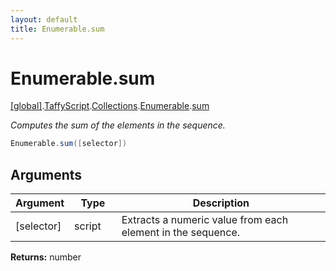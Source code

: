 ```yaml
---
layout: default
title: Enumerable.sum
---
```


# Enumerable.sum

[\[global\]]({{site.baseurl}}/docs/).[TaffyScript]({{site.baseurl}}/docs/TaffyScript/).[Collections]({{site.baseurl}}/docs/TaffyScript/Collections/).[Enumerable]({{site.baseurl}}/docs/TaffyScript/Collections/Enumerable/).[sum]({{site.baseurl}}/docs/TaffyScript/Collections/Enumerable/sum/)

_Computes the sum of the elements in the sequence._

```cs
Enumerable.sum([selector])
```

## Arguments

<table>
  <col width="15%">
  <col width="15%">
  <thead>
    <tr>
      <th>Argument</th>
      <th>Type</th>
      <th>Description</th>
    </tr>
  </thead>
  <tbody>
    <tr>
      <td>[selector]</td>
      <td>script</td>
      <td>Extracts a numeric value from each element in the sequence.</td>
    </tr>
  </tbody>
</table>

**Returns:** number
